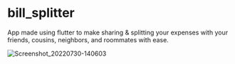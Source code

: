 # bill_splitter

App made using flutter to make sharing & splitting your expenses with your friends, cousins, neighbors, and roommates with ease.

![Screenshot_20220730-140603](https://user-images.githubusercontent.com/47528559/181896555-dbe4d475-cd87-4081-95ce-05285fa9c87c.jpg)

